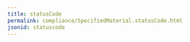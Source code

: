 ```yaml
---
title: statusCode
permalink: compliance/SpecifiedMaterial.statusCode.html
jsonid: statuscode
---
```

